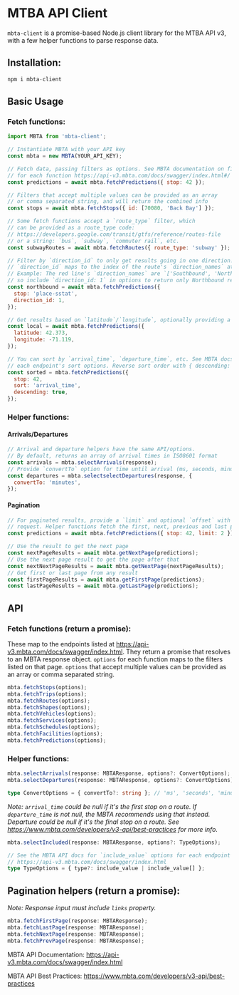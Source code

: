 # MTBA API Client

`mbta-client` is a promise-based Node.js client library for the MTBA API v3, with a few helper functions to parse response data.

## Installation:

```js
npm i mbta-client
```

## Basic Usage

### Fetch functions:

```js
import MBTA from 'mbta-client';

// Instantiate MBTA with your API key
const mbta = new MBTA(YOUR_API_KEY);

// Fetch data, passing filters as options. See MBTA documentation on filters
// for each function https://api-v3.mbta.com/docs/swagger/index.html#/
const predictions = await mbta.fetchPredictions({ stop: 42 });

// Filters that accept multiple values can be provided as an array
// or comma separated string, and will return the combined info
const stops = await mbta.fetchStops({ id: [70080, 'Back Bay'] });

// Some fetch functions accept a `route_type` filter, which
// can be provided as a route_type code:
// https://developers.google.com/transit/gtfs/reference/routes-file
// or a string: `bus`, `subway`, `commuter rail`, etc.
const subwayRoutes = await mbta.fetchRoutes({ route_type: 'subway' });

// Filter by `direction_id` to only get results going in one direction.
// `direction_id` maps to the index of the route's `direction_names` attribute.
// Example: The red line's `direction_names` are `['Southbound', 'Northbound']`,
// so include `direction_id: 1` in options to return only Northbound results.
const northbound = await mbta.fetchPredictions({
  stop: 'place-sstat',
  direction_id: 1,
});

// Get results based on `latitude`/`longitude`, optionally providing a radius
const local = await mbta.fetchPredictions({
  latitude: 42.373,
  longitude: -71.119,
});

// You can sort by `arrival_time`, `departure_time`, etc. See MBTA docs for
// each endpoint's sort options. Reverse sort order with { descending: true }.
const sorted = mbta.fetchPredictions({
  stop: 42,
  sort: 'arrival_time',
  descending: true,
});
```

### Helper functions:

#### Arrivals/Departures

```js
// Arrival and departure helpers have the same API/options.
// By default, returns an array of arrival times in ISO8601 format
const arrivals = mbta.selectArrivals(response);
// Provide `convertTo` option for time until arrival (ms, seconds, minutes, hours)
const departures = mbta.selectselectDepartures(response, {
  convertTo: 'minutes',
});
```

#### Pagination

```js
// For paginated results, provide a `limit` and optional `offset` with the
// request. Helper functions fetch the first, next, previous and last pages.
const predictions = await mbta.fetchPredictions({ stop: 42, limit: 2 });

// Use the result to get the next page
const nextPageResults = await mbta.getNextPage(predictions);
// Use the next page result to get the page after that
const nextNextPageResults = await mbta.getNextPage(nextPageResults);
// Get first or last page from any result
const firstPageResults = await mbta.getFirstPage(predictions);
const lastPageResults = await mbta.getLastPage(predictions);
```

## API

### Fetch functions (return a promise):

These map to the endpoints listed at https://api-v3.mbta.com/docs/swagger/index.html. They return a promise that resolves to an MBTA response object. `options` for each function maps to the filters listed on that page. `options` that accept multiple values can be provided as an array or comma separated string.

```js
mbta.fetchStops(options);
mbta.fetchTrips(options);
mbta.fetchRoutes(options);
mbta.fetchShapes(options);
mbta.fetchVehicles(options);
mbta.fetchServices(options);
mbta.fetchSchedules(options);
mbta.fetchFacilities(options);
mbta.fetchPredictions(options);
```

### Helper functions:

```ts
mbta.selectArrivals(response: MBTAResponse, options?: ConvertOptions);
mbta.selectDepartures(response: MBTAResponse, options?: ConvertOptions);

type ConvertOptions = { convertTo?: string }; // 'ms', 'seconds', 'minutes', 'hours'
```

_Note: `arrival_time` could be null if it's the first stop on a route. If `departure_time` is not null, the MBTA recommends using that instead. Departure could be null if it's the final stop on a route. See https://www.mbta.com/developers/v3-api/best-practices for more info._

```ts
mbta.selectIncluded(response: MBTAResponse, options?: TypeOptions);

// See the MBTA API docs for `include_value` options for each endpoint
// https://api-v3.mbta.com/docs/swagger/index.html
type TypeOptions = { type?: include_value | include_value[] };
```

## Pagination helpers (return a promise):

_Note: Response input must include `links` property._

```ts
mbta.fetchFirstPage(response: MBTAResponse);
mbta.fetchLastPage(response: MBTAResponse);
mbta.fetchNextPage(response: MBTAResponse);
mbta.fetchPrevPage(response: MBTAResponse);
```

MBTA API Documentation: https://api-v3.mbta.com/docs/swagger/index.html

MBTA API Best Practices: https://www.mbta.com/developers/v3-api/best-practices
